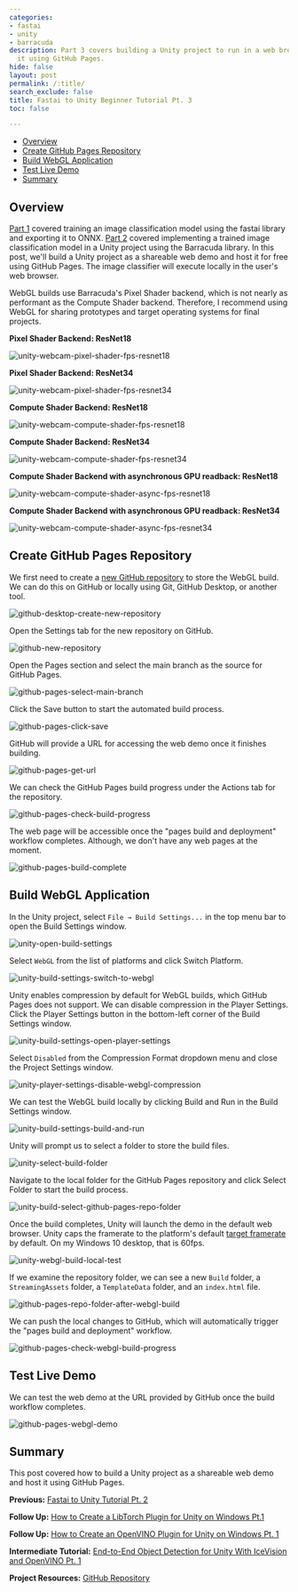 ```yaml
---
categories:
- fastai
- unity
- barracuda
description: Part 3 covers building a Unity project to run in a web browser and hosting
  it using GitHub Pages.
hide: false
layout: post
permalink: /:title/
search_exclude: false
title: Fastai to Unity Beginner Tutorial Pt. 3
toc: false

---
```


* [Overview](#overview)
* [Create GitHub Pages Repository](#create-github-pages-repository)
* [Build WebGL Application](#build-webgl-application)
* [Test Live Demo](#test-live-demo)
* [Summary](#summary)





## Overview

[Part 1](https://christianjmills.com/Fastai-to-Unity-Tutorial-1/) covered training an image classification model using the fastai library and exporting it to ONNX. [Part 2](https://christianjmills.com/Fastai-to-Unity-Tutorial-2/) covered implementing a trained image classification model in a Unity project using the Barracuda library. In this post, we'll build a Unity project as a shareable web demo and host it for free using GitHub Pages. The image classifier will execute locally in the user's web browser. 

WebGL builds use Barracuda's Pixel Shader backend, which is not nearly as performant as the Compute Shader backend. Therefore, I recommend using WebGL for sharing prototypes and target operating systems for final projects.

**Pixel Shader Backend: ResNet18**

![unity-webcam-pixel-shader-fps-resnet18](../images/fastai-to-unity-tutorial/part-3/unity-webcam-pixel-shader-fps-resnet18.png)

**Pixel Shader Backend: ResNet34**

![unity-webcam-pixel-shader-fps-resnet34](../images/fastai-to-unity-tutorial/part-3/unity-webcam-pixel-shader-fps-resnet34.png)



**Compute Shader Backend: ResNet18**

![unity-webcam-compute-shader-fps-resnet18](../images/fastai-to-unity-tutorial/part-3/unity-webcam-compute-shader-fps-resnet18.png)

**Compute Shader Backend: ResNet34**

![unity-webcam-compute-shader-fps-resnet34](../images/fastai-to-unity-tutorial/part-3/unity-webcam-compute-shader-fps-resnet34.png)



**Compute Shader Backend with asynchronous GPU readback: ResNet18**

![unity-webcam-compute-shader-async-fps-resnet18](../images/fastai-to-unity-tutorial/part-3/unity-webcam-compute-shader-async-fps-resnet18.png)

**Compute Shader Backend with asynchronous GPU readback: ResNet34**

![unity-webcam-compute-shader-async-fps-resnet34](../images/fastai-to-unity-tutorial/part-3/unity-webcam-compute-shader-async-fps-resnet34.png)








## Create GitHub Pages Repository

We first need to create a [new GitHub repository](https://github.com/new) to store the WebGL build. We can do this on GitHub or locally using Git, GitHub Desktop, or another tool. 



![github-desktop-create-new-repository](../images/fastai-to-unity-tutorial/part-3/github-desktop-create-new-repository.png)



Open the Settings tab for the new repository on GitHub.



![github-new-repository](../images/fastai-to-unity-tutorial/part-3/github-new-repository.png)



Open the Pages section and select the main branch as the source for GitHub Pages.



![github-pages-select-main-branch](../images/fastai-to-unity-tutorial/part-3/github-pages-select-main-branch.png)



Click the Save button to start the automated build process.



![github-pages-click-save](../images/fastai-to-unity-tutorial/part-3/github-pages-click-save.png)



GitHub will provide a URL for accessing the web demo once it finishes building.



![github-pages-get-url](../images/fastai-to-unity-tutorial/part-3/github-pages-get-url.png)



We can check the GitHub Pages build progress under the Actions tab for the repository.



![github-pages-check-build-progress](../images/fastai-to-unity-tutorial/part-3/github-pages-check-build-progress.png)



The web page will be accessible once the "pages build and deployment" workflow completes. Although, we don't have any web pages at the moment.



![github-pages-build-complete](../images/fastai-to-unity-tutorial/part-3/github-pages-build-complete.png)







## Build WebGL Application

In the Unity project, select `File → Build Settings...` in the top menu bar to open the Build Settings window.

![unity-open-build-settings](../images/fastai-to-unity-tutorial/part-3/unity-open-build-settings.png)



Select `WebGL` from the list of platforms and click Switch Platform.



![unity-build-settings-switch-to-webgl](../images/fastai-to-unity-tutorial/part-3/unity-build-settings-switch-to-webgl.png)



Unity enables compression by default for WebGL builds, which GitHub Pages does not support. We can disable compression in the Player Settings. Click the Player Settings button in the bottom-left corner of the Build Settings window.



![unity-build-settings-open-player-settings](../images/fastai-to-unity-tutorial/part-3/unity-build-settings-open-player-settings.png)



Select `Disabled` from the Compression Format dropdown menu and close the Project Settings window.



![unity-player-settings-disable-webgl-compression](../images/fastai-to-unity-tutorial/part-3/unity-player-settings-disable-webgl-compression.png)



We can test the WebGL build locally by clicking Build and Run in the Build Settings window.



![unity-build-settings-build-and-run](../images/fastai-to-unity-tutorial/part-3/unity-build-settings-build-and-run.png)



Unity will prompt us to select a folder to store the build files.



![unity-select-build-folder](../images/fastai-to-unity-tutorial/part-3/unity-select-build-folder.png)



Navigate to the local folder for the GitHub Pages repository and click Select Folder to start the build process.



![unity-build-select-github-pages-repo-folder](../images/fastai-to-unity-tutorial/part-3/unity-build-select-github-pages-repo-folder.png)



Once the build completes, Unity will launch the demo in the default web browser. Unity caps the framerate to the platform's default [target framerate](https://docs.unity3d.com/ScriptReference/Application-targetFrameRate.html) by default. On my Windows 10 desktop, that is 60fps.



![unity-webgl-build-local-test](../images/fastai-to-unity-tutorial/part-3/unity-webgl-build-local-test.png)



If we examine the repository folder, we can see a new `Build` folder, a `StreamingAssets` folder, a `TemplateData` folder, and an `index.html` file.



![github-pages-repo-folder-after-webgl-build](../images/fastai-to-unity-tutorial/part-3/github-pages-repo-folder-after-webgl-build.png)



We can push the local changes to GitHub, which will automatically trigger the "pages build and deployment" workflow.



![github-pages-check-webgl-build-progress](../images/fastai-to-unity-tutorial/part-3/github-pages-check-webgl-build-progress.png)







## Test Live Demo

We can test the web demo at the URL provided by GitHub once the build workflow completes.

![github-pages-webgl-demo](../images/fastai-to-unity-tutorial/part-3/github-pages-webgl-demo.png)








## Summary

This post covered how to build a Unity project as a shareable web demo and host it using GitHub Pages.





**Previous:** [Fastai to Unity Tutorial Pt. 2](https://christianjmills.com/Fastai-to-Unity-Tutorial-2/)

**Follow Up:** [How to Create a LibTorch Plugin for Unity on Windows Pt.1](https://christianjmills.com/Fastai-to-LibTorch-to-Unity-Tutorial-Windows-1/)

**Follow Up:** [How to Create an OpenVINO Plugin for Unity on Windows Pt. 1](https://christianjmills.com/Fastai-to-OpenVINO-to-Unity-Tutorial-Windows-1/)

**Intermediate Tutorial:** [End-to-End Object Detection for Unity With IceVision and OpenVINO Pt. 1](https://christianjmills.com/IceVision-to-OpenVINO-to-Unity-Tutorial-1/)



**Project Resources:** [GitHub Repository](https://github.com/cj-mills/fastai-to-unity-tutorial)







